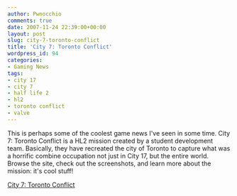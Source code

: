 ```yaml
---
author: Pwnocchio
comments: true
date: 2007-11-24 22:39:00+00:00
layout: post
slug: city-7-toronto-conflict
title: 'City 7: Toronto Conflict'
wordpress_id: 94
categories:
- Gaming News
tags:
- city 17
- city 7
- half life 2
- hl2
- toronto conflict
- valve
---
```


This is perhaps some of the coolest game news I've seen in some time.  City 7: Toronto Conflict is a HL2 mission created by a student development team.  Basically, they have recreated the city of Toronto to capture what was a horrific combine occupation not just in City 17, but the entire world.  Browse the site, check out the screenshots, and learn more about the mission: it's cool stuff!

[City 7: Toronto Conflict](http://www.torontoconflict.com/home.htm)
